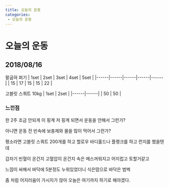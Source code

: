 ```yaml
---
title: 오늘의 운동
categories:
 - 오늘의 운동
---
```


# 오늘의 운동

## 2018/08/16
팔굽혀 펴기
| 1set | 2set | 3set | 4set | 5set |
|------|------|------|------|------|
| 15   | 17   | 15   | 15   | 22   |

고블릿 스쿼트 10kg
| 1set | 2set |
|------|------|
| 50   | 50   |

### 느낀점
한 2주 조금 안되게 이 핑계 저 핑계 되면서 운동을 안해서 그런가? 

아니면 운동 전 빈속에 보충제와 물을 많이 먹어서 그런가?

평소라면 고블릿 스쿼트 200개를 하고 할로우 바디홀드나 플랭크를 하고 런지를 했을텐데

갑자기 빈혈이 온건지 고혈압이 온건지 속은 메스꺼워지고 어지럽고 토할거같고 

느낌이 싸해서 바닥에 5분정도 누워있었더니 식은땀으로 바닥은 범벅

좀 처럼 어지러움이 가시지가 않아 오늘은 여기까지 하기로 해야겠다.